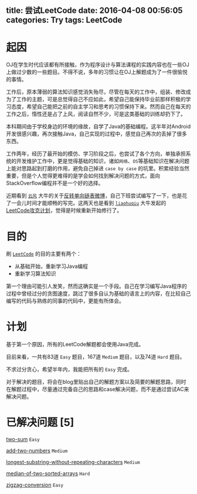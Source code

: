 title: 尝试LeetCode
date: 2016-04-08 00:56:05
categories: Try
tags: LeetCode
---

# 起因


OJ在学生时代应该都有所接触，作为程序设计与算法课程的实践内容也在一些OJ上做过少数的一些题目。不得不说，多年的习惯让在OJ上解题成为了一件很愉悦的事情。

工作后，原本薄弱的算法知识感觉消失殆尽，尽管在每天的工作中，组装、修改成为了工作的主题，可是总觉得自己不应如此，希望自己能保持毕业前那样积极的学习态度，希望自己能把之前的自主学习和思考的习惯保持下来。然而自己在每天的工作之后，惰性还是占了上风，阅读自然不少，可是这类基础的训练却扔下了。

本科期间由于学校身边的环境的缘故，自学了Java的基础编程。这半年对Android开发很感兴趣，再次接触Java，自己实现的过程中，感觉自己再次的丢掉了很多东西。

工作两年，经历了最开始的模仿、学习阶段之后，也尝试了各个方向，单独承担系统的开发维护工作中，更是觉得基础的知识，诸如`网络`、`OS`等基础知识在解决问题上能对思路起到打磨的作用，避免自己掉进 `case by case` 的坑里。积累经验当然重要，但是个人觉得更难得的是学会如何找到解决问题的方式，面向StackOverflow编程并不是一个好的选择。

近期看到 [`云风`][1] 大牛的关于[反转单向链表微博][2]，自己下班尝试编写了一下，也是花了一会儿时间才能顺畅的写完。这两天也是看到 [`liaohuqiu`][3] 大牛发起的 [LeetCode攻克计划][4]，觉得是时候重新开始修行了。

# 目的


刷 [`LeetCode`][5] 的目的主要有两个：

+ 从基础开始，重新学习Java编程
+ 重新学习算法知识

第一个理由可能引人发笑，然而这确实是一个手段。自己在学习编写Java程序的过程中曾经过分的贪图速度，跳过了很多自认为基础的语言上的内容，在比较自己编写的代码与熟练的同事的代码中，更能有所体会。

# 计划


基于第一个原因，所有的LeetCode解题都会使用Java完成。

目前来看，一共有83道 `Easy` 题目，167道 `Medium` 题目，以及74道 `Hard` 题目。

不求过分贪心，希望半年内，我能把所有的 `Easy` 完成。

对于解决的题目，将会在blog里贴出自己的解题方案以及简要的解题思路，同时在解题过程中，尽量通过完备自己的思路和case解决问题，而不是通过尝试AC来解决问题。

# 已解决问题 \[5\]


[two-sum](https://leetcode.com/problems/two-sum/) `Easy`

[add-two-numbers](https://leetcode.com/problems/add-two-numbers/) `Medium`

[longest-substring-without-repeating-characters](https://leetcode.com/problems/longest-substring-without-repeating-characters/) `Medium`

[median-of-two-sorted-arrays](https://leetcode.com/problems/median-of-two-sorted-arrays/) `Hard`

[zigzag-conversion](https://leetcode.com/problems/zigzag-conversion/) `Easy`




[1]: http://blog.codingnow.com/
[2]: http://weibo.com/2388714105/DjvJZC1Qc
[3]: http://www.liaohuqiu.com/
[4]: https://github.com/liaohuqiu/leetcode-0x01
[5]: https://leetcode.com/

